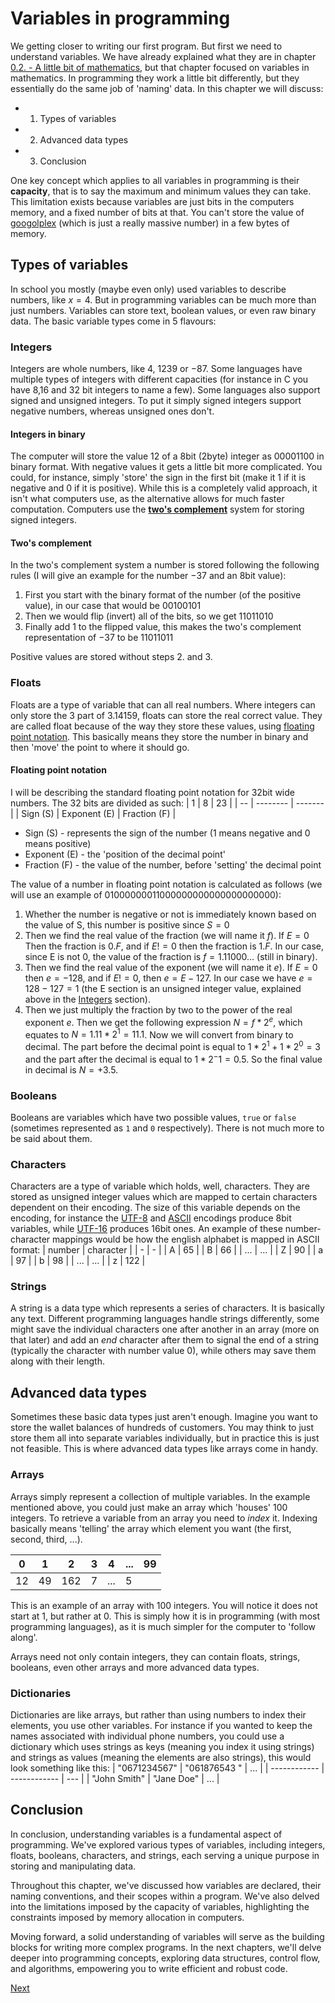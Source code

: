 # Variables in programming

We getting closer to writing our first program. But first we need to understand variables. We have already explained what they are in chapter [0.2. - A little bit of mathematics](2.md), but that chapter focused on variables in mathematics. In programming they work a little bit differently, but they essentially do the same job of 'naming' data. In this chapter we will discuss:

- 1. Types of variables
- 2. Advanced data types
- 3. Conclusion

One key concept which applies to all variables in programming is their **capacity**, that is to say the maximum and minimum values they can take. This limitation exists because variables are just bits in the computers memory, and a fixed number of bits at that. You can't store the value of [googolplex](https://en.wikipedia.org/wiki/Googolplex) (which is just a really massive number) in a few bytes of memory.

## Types of variables

In school you mostly (maybe even only) used variables to describe numbers, like $x=4$. But in programming variables can be much more than just numbers. Variables can store text, boolean values, or even raw binary data. The basic variable types come in 5 flavours:

### Integers

Integers are whole numbers, like $4$, $1239$ or $-87$. Some languages have multiple types of integers with different capacities (for instance in C you have 8,16 and 32 bit integers to name a few). Some languages also support signed and unsigned integers. To put it simply signed integers support negative numbers, whereas unsigned ones don't.

#### Integers in binary

The computer will store the value $12$ of a 8bit (2byte) integer as $00001100$ in binary format. With negative values it gets a little bit more complicated. You could, for instance, simply 'store' the sign in the first bit (make it $1$ if it is negative and  $0$ if it is positive). While this is a completely valid approach, it isn't what computers use, as the alternative allows for much faster computation. Computers use the **[two's complement](https://en.wikipedia.org/wiki/Two%27s_complement)** system for storing signed integers.

#### Two's complement

In the two's complement system a number is stored following the following rules (I will give an example for the number $-37$ and an 8bit value):

1. First you start with the binary format of the number (of the positive value), in our case that would be $00100101$
2. Then we would flip (invert) all of the bits, so we get $11011010$
3. Finally add 1 to the flipped value, this makes the two's complement representation of $-37$ to be $11011011$

Positive values are stored without steps 2. and 3.

### Floats

Floats are a type of variable that can all real numbers. Where integers can only store the $3$ part of $3.14159$, floats can store the real correct value. They are called float because of the way they store these values, using [floating point notation](https://en.wikipedia.org/wiki/Floating-point_arithmetic#Overview). This basically means they store the number in binary and then 'move' the point to where it should go.

#### Floating point notation
I will be describing the standard floating point notation for 32bit wide numbers. The 32 bits are divided as such:
| 1 | 8 | 23 |
| -- | -------- | ------- |
| Sign (S) | Exponent (E) | Fraction (F) |

- Sign (S) - represents the sign of the number ($1$ means negative and $0$ means positive)
- Exponent (E) - the 'position of the decimal point'
- Fraction (F) - the value of the number, before 'setting' the decimal point

The value of a number in floating point notation is calculated as follows (we will use an example of $0 10000000 11000000000000000000000$):
1. Whether the number is negative or not is immediately known based on the value of S, this number is positive since $S=0$ 
2. Then we find the real value of the fraction (we will name it $f$). If $E=0$ Then the fraction is $0.F$, and if $E!=0$ then the fraction is $1.F$. In our case, since E is not 0, the value of the fraction is $f=1.11000...$ (still in binary).
3. Then we find the real value of the exponent (we will name it $e$). If $E=0$ then $e=-128$, and if $E!=0$, then $e=E-127$. In our case we have $e=128-127=1$ (the E section is an unsigned integer value, explained above in the [Integers](#integers) section).
4. Then we just multiply the fraction by two to the power of the real exponent $e$.
Then we get the following expression $N = f * 2^e$, which equates to $N=1.11 * 2^1 = 11.1$. Now we will convert from binary to decimal. The part before the decimal point is equal to $1 * 2^1 + 1 * 2^0 = 3$ and the part after the decimal is equal to $1 * 2^-1 = 0.5$. So the final value in decimal is $N=+3.5$.

### Booleans
Booleans are variables which have two possible values, `true` or `false` (sometimes represented as `1` and `0` respectively). There is not much more to be said about them.

### Characters
Characters are a type of variable which holds, well, characters. They are stored as unsigned integer values which are mapped to certain characters dependent on their encoding. The size of this variable depends on the encoding, for instance the [UTF-8](https://en.wikipedia.org/wiki/UTF-8) and [ASCII](https://en.wikipedia.org/wiki/ASCII) encodings produce 8bit variables, while [UTF-16](https://en.wikipedia.org/wiki/UTF-16) produces 16bit ones. An example of these number-character mappings would be how the english alphabet is mapped in ASCII format:
| number | character |
| - | - |
| A | 65 |
| B | 66 |
| ... | ... |
| Z |  90 |
| a | 97 |
| b | 98 |
| ... | ... |
| z | 122 |
### Strings
A string is a data type which represents a series of characters. It is basically any text. Different programming languages handle strings differently, some might save the individual characters one after another in an array (more on that later) and add an *end* character after them to signal the end of a string (typically the character with number value $0$), while others may save them along with their length.

## Advanced data types
Sometimes these basic data types just aren't enough. Imagine you want to store the wallet balances of hundreds of customers. You may think to just store them all into separate variables individually, but in practice this is just not feasible. This is where advanced data types like arrays come in handy.

### Arrays
Arrays simply represent a collection of multiple variables. In the example mentioned above, you could just make an array which 'houses' 100 integers. To retrieve a variable from an array you need to *index* it. Indexing basically means 'telling' the array which element you want (the first, second, third, ...).

| 0 | 1 | 2 | 3 | 4 | ... | 99 |
| - | - | - | - | - | --- | -- |
| 12 | 49 | 162 | 7 | ... | 5 |

This is an example of an array with $100$ integers. You will notice it does not start at 1, but rather at 0. This is simply how it is in programming (with most programming languages), as it is much simpler for the computer to 'follow along'.

Arrays need not only contain integers, they can contain floats, strings, booleans, even other arrays and more advanced data types.

### Dictionaries
Dictionaries are like arrays, but rather than using numbers to index their elements, you use other variables. For instance if you wanted to keep the names associated with individual phone numbers, you could use a dictionary which uses strings as keys (meaning you index it using strings) and strings as values (meaning the elements are also strings), this would look something like this:
| "0671234567" | "061876543 " | ... |
| ------------ | ------------ | --- |
| "John Smith" | "Jane Doe" | ... |

## Conclusion

In conclusion, understanding variables is a fundamental aspect of programming. We've explored various types of variables, including integers, floats, booleans, characters, and strings, each serving a unique purpose in storing and manipulating data.

Throughout this chapter, we've discussed how variables are declared, their naming conventions, and their scopes within a program. We've also delved into the limitations imposed by the capacity of variables, highlighting the constraints imposed by memory allocation in computers.

Moving forward, a solid understanding of variables will serve as the building blocks for writing more complex programs. In the next chapters, we'll delve deeper into programming concepts, exploring data structures, control flow, and algorithms, empowering you to write efficient and robust code.

[Next](5.md)